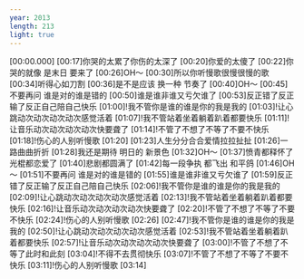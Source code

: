 ```yaml
---
year: 2013
length: 213
light: true
---
```

[00:00.000]
[00:17]你哭的太累了你伤的太深了
[00:20]你爱的太傻了
[00:22]你哭的就像 是末日 要来了
[00:26]OH～
[00:30]所以你听慢歌很慢很慢的歌
[00:34]听得心如刀割
[00:36]是不是应该 换一种 节奏了
[00:40]OH～
[00:45]不要再问 谁是对的谁是错的
[00:50]谁是谁非谁又亏欠谁了
[00:53]反正错了反正输了反正自己陪自己快乐
[01:00]!我不管你是谁的谁是你的我是我的
[01:03]!让心跳动次动次动次动次感觉活着
[01:07]!我不管站着坐着躺着趴着都要快乐
[01:11]!让音乐动次动次动次动次快要聋了
[01:14]!不管了不想了不等了不要不快乐
[01:18]!伤心的人别听慢歌
[01:20]
[01:23]人生分分合合爱情拉拉扯扯
[01:26]一路曲曲折折
[01:28]我还是期待 明日的 新景色
[01:32]OH～
[01:37]愤青都释怀了光棍都恋爱了
[01:40]悲剧都圆满了
[01:42]每一段争执 都飞出 和平鸽
[01:46]OH～
[01:51]不要再问 谁是对的谁是错的
[01:55]谁是谁非谁又亏欠谁了
[01:59]反正错了反正输了反正自己陪自己快乐
[02:06]!我不管你是谁的谁是你的我是我的
[02:09]!让心跳动次动次动次动次感觉活着
[02:13]!我不管站着坐着躺着趴着都要快乐
[02:16]!让音乐动次动次动次动次快要聋了
[02:20]!不管了不想了不等了不要不快乐
[02:24]!伤心的人别听慢歌
[02:26]
[02:47]!我不管你是谁的谁是你的我是我的
[02:50]!让心跳动次动次动次动次感觉活着
[02:53]!我不管站着坐着躺着趴着都要快乐
[02:57]!让音乐动次动次动次动次快要聋了
[03:00]!不管了不想了不等了此时和此刻
[03:04]!不得不去贯彻快乐
[03:07]!不管了不想了不等了不要不快乐
[03:11]!伤心的人别听慢歌
[03:14]
